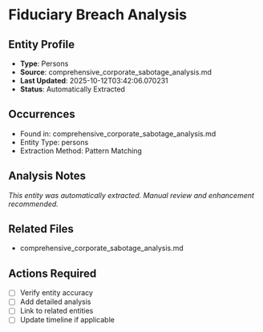 # Fiduciary Breach Analysis

## Entity Profile
- **Type**: Persons
- **Source**: comprehensive_corporate_sabotage_analysis.md
- **Last Updated**: 2025-10-12T03:42:06.070231
- **Status**: Automatically Extracted

## Occurrences
- Found in: comprehensive_corporate_sabotage_analysis.md
- Entity Type: persons
- Extraction Method: Pattern Matching

## Analysis Notes
*This entity was automatically extracted. Manual review and enhancement recommended.*

## Related Files
- comprehensive_corporate_sabotage_analysis.md

## Actions Required
- [ ] Verify entity accuracy
- [ ] Add detailed analysis
- [ ] Link to related entities
- [ ] Update timeline if applicable
